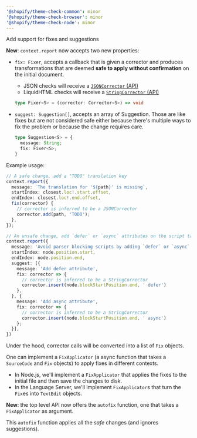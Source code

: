 ```yaml
---
'@shopify/theme-check-common': minor
'@shopify/theme-check-browser': minor
'@shopify/theme-check-node': minor
---
```


Add support for fixes and suggestions

**New**: `context.report` now accepts two new properties:

-  `fix: Fixer`, accepts a callback that is given a corrector and produces transformations that are deemed **safe to apply without confirmation** on the initial document.

   - JSON checks will receive a [`JSONCorrector` (API)](packages/common/src/fixes/correctors/json-corrector.ts)
   - LiquidHTML checks will receive a [`StringCorrector` (API)](packages/common/src/fixes/correctors/string-corrector)

   ```typescript
   type Fixer<S> = (corrector: Corrector<S>) => void
   ```

- `suggest: Suggestion[]`, accepts an array of Suggestion. Those are like fixes but are not considered safe either because there's multiple ways to fix the problem or because the change requires care.

   ```typescript
   type Suggestion<S> = {
     message: String;
     fix: Fixer<S>;
   }
   ```

Example usage:
```typescript
// A safe change, add a "TODO" translation key
context.report({
  message: `The translation for '${path}' is missing`,
  startIndex: closest.loc!.start.offset,
  endIndex: closest.loc!.end.offset,
  fix(corrector) {
    // corrector is inferred to be a JSONCorrector
    corrector.add(path, 'TODO');
  },
});

// An unsafe change, add `defer` or `async` attributes on the script tag
context.report({
  message: 'Avoid parser blocking scripts by adding `defer` or `async` on this tag',
  startIndex: node.position.start,
  endIndex: node.position.end,
  suggest: [{
    message: 'Add defer attribute',
    fix: corrector => {
      // corrector is inferred to be a StringCorrector
      corrector.insert(node.blockStartPosition.end, ' defer')
    },
  }, {
    message: 'Add async attribute',
    fix: corrector => {
      // corrector is inferred to be a StringCorrector
      corrector.insert(node.blockStartPosition.end, ' async')
    };
  }],
})
```

Under the hood, corrector calls will be converted into a list of `Fix` objects.

One can implement a `FixApplicator` (a async function that takes a `SourceCode` and `Fix` objects) to apply fixes in different contexts.

- In Node.js, we'll implement a `FixApplicator` that applies the fixes to the initial file and then save the changes to disk.
- In the Language Server, we'll implement `FixApplicator`s that turn the `Fix`es into `TextEdit` objects.

**New**: the top level API now offers the `autofix` function, one that takes a `FixApplicator` as argument.

This `autofix` function applies all the *safe* changes (and ignores suggestions).
